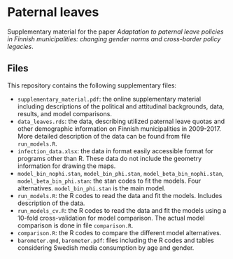 # Paternal leaves

Supplementary material for the paper *Adaptation to paternal leave policies in Finnish municipalities: changing gender norms and cross-border policy legacies*.

## Files

This repository contains the following supplementary files:
- `supplementary_material.pdf`: the online supplementary material including descriptions of the political and attitudinal backgrounds, data, results, and model comparisons.
- `data_leaves.rds`: the data, describing utilized paternal leave quotas and other demographic information on Finnish municipalities in 2009-2017. More detailed description of the data can be found from file `run_models.R`.
- `infection_data.xlsx`: the data in format easily accessible format for programs other than R. These data do not include the geometry information for drawing the maps.
- `model_bin_nophi.stan`, `model_bin_phi.stan`, `model_beta_bin_nophi.stan`, `model_beta_bin_phi.stan`: the stan codes to fit the models. Four alternatives. `model_bin_phi.stan` is the main model.
- `run_models.R`: the R codes to read the data and fit the models. Includes description of the data.
- `run_models_cv.R`: the R codes to read the data and fit the models using a 10-fold cross-validation for model comparison. The actual model comparison is done in file `comparison.R`.
- `comparison.R`: the R codes to compare the different model alternatives.
- `barometer.qmd`, `barometer.pdf`: files including the R codes and tables considering Swedish media consumption by age and gender.
